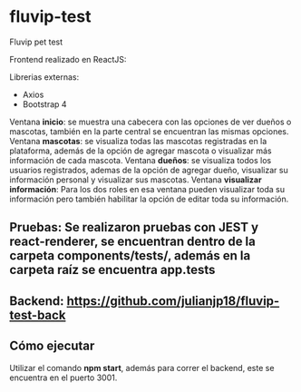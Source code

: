 # fluvip-test
Fluvip pet test

Frontend realizado en ReactJS:

Librerias externas: 
- Axios
- Bootstrap 4

Ventana **inicio**: se muestra una cabecera con las opciones de ver dueños o mascotas, también en la parte central se encuentran las mismas opciones.
Ventana **mascotas**: se visualiza todas las mascotas registradas en la plataforma, además de la opción de agregar mascota o visualizar más información de cada mascota.
Ventana **dueños**: se visualiza todos los usuarios registrados, ademas de la opción de agregar dueño, visualizar su información personal y visualizar sus mascotas.
Ventana **visualizar información**: Para los dos roles en esa ventana pueden visualizar toda su información pero también habilitar la opción de editar toda su información.

## Pruebas: Se realizaron pruebas con JEST y react-renderer, se encuentran dentro de la carpeta **components/tests/**, además en la carpeta raíz se encuentra **app.tests**

## Backend: https://github.com/julianjp18/fluvip-test-back

## Cómo ejecutar
Utilizar el comando **npm start**, además para correr el backend, este se encuentra en el puerto 3001.
